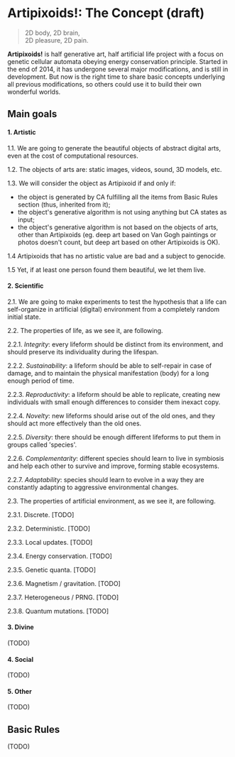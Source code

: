 # Artipixoids!: The Concept (draft)

> 2D body, 2D brain,  
> 2D pleasure, 2D pain.

**Artipixoids!** is half generative art, half artificial life project with a focus on genetic cellular automata obeying energy conservation principle. Started in the end of 2014, it has undergone several major modifications, and is still in development. But now is the right time to share basic concepts underlying all previous modifications, so others could use it to build their own wonderful worlds. 

## Main goals

#### 1. Artistic

1.1. We are going to generate the beautiful objects of abstract digital arts, even at the cost of computational resources. 

1.2. The objects of arts are: static images, videos, sound, 3D models, etc.

1.3. We will consider the object as Artipixoid if and only if:

- the object is generated by CA fulfilling all the items from Basic Rules section (thus, inherited from it);
- the object's generative algorithm is not using anything but CA states as input;
- the object's generative algorithm is not based on the objects of arts, other than Artipixoids (eg. deep art based on Van Gogh paintings or photos doesn't count, but deep art based on other Artipixoids is OK).

1.4 Artipixoids that has no artistic value are bad and a subject to genocide. 

1.5 Yet, if at least one person found them beautiful, we let them live.

#### 2. Scientific

2.1. We are going to make experiments to test the hypothesis that a life can self-organize in artificial (digital) environment from a completely random initial state.

2.2. The properties of life, as we see it, are following.

2.2.1. *Integrity*: every lifeform should be distinct from its environment, and should preserve its individuality during the lifespan.

2.2.2. *Sustainability*: a lifeform should be able to self-repair in case of damage, and to maintain the physical manifestation (body) for a long enough period of time.

2.2.3. *Reproductivity*: a lifeform should be able to replicate, creating new individuals with small enough differences to consider them inexact copy.

2.2.4. *Novelty*: new lifeforms should arise out of the old ones, and they should act more effectively than the old ones. 

2.2.5. *Diversity*: there should be enough different lifeforms to put them in groups called 'species'.

2.2.6. *Complementarity*: different species should learn to live in symbiosis and help each other to survive and improve, forming stable ecosystems.

2.2.7. *Adaptability*: species should learn to evolve in a way they are constantly adapting to aggressive environmental changes.

2.3. The properties of artificial environment, as we see it, are following.

2.3.1. Discrete. [TODO]

2.3.2. Deterministic. [TODO]

2.3.3. Local updates. [TODO]

2.3.4. Energy conservation. [TODO]

2.3.5. Genetic quanta. [TODO]

2.3.6. Magnetism / gravitation. [TODO]

2.3.7. Heterogeneous / PRNG. [TODO]

2.3.8. Quantum mutations. [TODO]

#### 3. Divine

(TODO)

#### 4. Social

(TODO)

#### 5. Other

(TODO)


## Basic Rules

(TODO)




